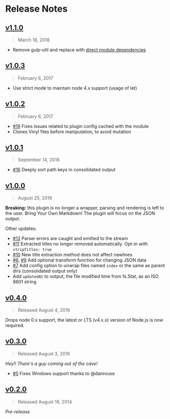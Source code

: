 # Release Notes

## [v1.1.0]

> March 18, 2018

- Remove gulp-util and replace with [direct module dependencies][gulp-util]

## [v1.0.3]

> February 6, 2017

- Use strict mode to maintain node 4.x support (usage of let)

## [v1.0.2]

> February 6, 2017

- [#19] Fixes issues related to plugin config cached with the module
- Clones Vinyl files before manipulation, to avoid mutation

## [v1.0.1]

> September 14, 2016

- [#16] Deeply sort path keys in consolidated output

## [v1.0.0]

> August 25, 2016

**Breaking:** this plugin is no longer a wrapper, parsing and rendering is left to the user. Bring Your Own Markdown! The plugin will focus on the JSON output.

Other updates:

- [#13] Parser errors are caught and emitted to the stream
- [#11] Extracted titles no longer removed automatically. Opt-in with `stripTitles: true`
- [#10] New title extraction method does not affect newlines
- [#6], [#9] Add optional transform function for changing JSON data
- [#7] Add config option to unwrap files named `index` or the same as parent dirs (consolidated output only)
- Add `updatedAt` to output, the file modified time from fs.Stat, as an ISO 8601 string

## [v0.4.0]

> Released August 4, 2016

Drops node 0.x support, the latest or LTS (v4.x.x) version of Node.js is now required.

## [v0.3.0]

> Released August 3, 2016

_Hey!! There's a guy coming out of the cave!_

- [#5] Fixes Windows support thanks to @danrouse

## [v0.2.0]

> Released August 18, 2014

_Pre-release_

[#19]: https://github.com/sparkartgroup/gulp-markdown-to-json/issues/19
[#16]: https://github.com/sparkartgroup/gulp-markdown-to-json/issues/16
[#13]: https://github.com/sparkartgroup/gulp-markdown-to-json/issues/13
[#11]: https://github.com/sparkartgroup/gulp-markdown-to-json/issues/11
[#10]: https://github.com/sparkartgroup/gulp-markdown-to-json/issues/10
[#6]: https://github.com/sparkartgroup/gulp-markdown-to-json/issues/6
[#7]: https://github.com/sparkartgroup/gulp-markdown-to-json/issues/7
[#9]: https://github.com/sparkartgroup/gulp-markdown-to-json/issues/9
[#5]: https://github.com/sparkartgroup/gulp-markdown-to-json/issues/5

[v1.1.0]: https://github.com/sparkartgroup/gulp-markdown-to-json/compare/v1.0.3...v1.1.0
[v1.0.3]: https://github.com/sparkartgroup/gulp-markdown-to-json/compare/v1.0.1...v1.0.3
[v1.0.2]: https://github.com/sparkartgroup/gulp-markdown-to-json/compare/v1.0.1...v1.0.2
[v1.0.1]: https://github.com/sparkartgroup/gulp-markdown-to-json/compare/v1.0.0...v1.0.1
[v1.0.0]: https://github.com/sparkartgroup/gulp-markdown-to-json/compare/v0.4.0...v1.0.0
[v0.4.0]: https://github.com/sparkartgroup/gulp-markdown-to-json/compare/v0.3.0...v0.4.0
[v0.3.0]: https://github.com/sparkartgroup/gulp-markdown-to-json/compare/v0.2.0...v0.3.0
[v0.2.0]: https://github.com/sparkartgroup/gulp-markdown-to-json/compare/4dc86c3...v0.2.1

[gulp-util]: https://medium.com/gulpjs/gulp-util-ca3b1f9f9ac5
